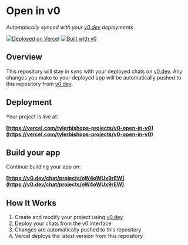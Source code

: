 # Open in v0

*Automatically synced with your [v0.dev](https://v0.dev) deployments*

[![Deployed on Vercel](https://img.shields.io/badge/Deployed%20on-Vercel-black?style=for-the-badge&logo=vercel)](https://vercel.com/tylerbishops-projects/v0-open-in-v0)
[![Built with v0](https://img.shields.io/badge/Built%20with-v0.dev-black?style=for-the-badge)](https://v0.dev/chat/projects/oW4oWUx9rEW)

## Overview

This repository will stay in sync with your deployed chats on [v0.dev](https://v0.dev).
Any changes you make to your deployed app will be automatically pushed to this repository from [v0.dev](https://v0.dev).

## Deployment

Your project is live at:

**[https://vercel.com/tylerbishops-projects/v0-open-in-v0](https://vercel.com/tylerbishops-projects/v0-open-in-v0)**

## Build your app

Continue building your app on:

**[https://v0.dev/chat/projects/oW4oWUx9rEW](https://v0.dev/chat/projects/oW4oWUx9rEW)**

## How It Works

1. Create and modify your project using [v0.dev](https://v0.dev)
2. Deploy your chats from the v0 interface
3. Changes are automatically pushed to this repository
4. Vercel deploys the latest version from this repository